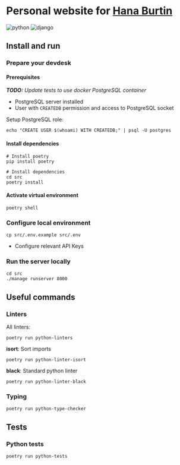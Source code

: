 # Personal website for [Hana Burtin](https://hanaburtin.net/)

![python](https://img.shields.io/static/v1?label=Python&message=3.11&logo=Python&color=3776AB)
![django](https://img.shields.io/static/v1?label=Django&message=4.2&logo=Django&color=092E20)

## Install and run

### Prepare your devdesk

#### Prerequisites

_**TODO:** Update tests to use docker PostgreSQL container_

* PostgreSQL server installed
* User with `CREATEDB` permission and access to PostgreSQL socket

Setup PostgreSQL role:
```shell
echo "CREATE USER $(whoami) WITH CREATEDB;" | psql -U postgres
```

#### Install dependencies
```shell
# Install poetry
pip install poetry

# Install dependencies
cd src
poetry install
```

#### Activate virtual environment
```shell
poetry shell
```

### Configure local environment

```shell
cp src/.env.example src/.env
```

* Configure relevant API Keys

### Run the server locally

```shell
cd src
./manage runserver 8000
```

## Useful commands

### Linters

All linters:
```shell
poetry run python-linters
```

**isort**: Sort imports
```shell
poetry run python-linter-isort
```

**black**: Standard python linter
```shell
poetry run python-linter-black
```

### Typing
```shell
poetry run python-type-checker
```

## Tests

### Python tests
```shell
poetry run python-tests
```
